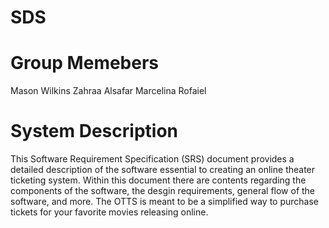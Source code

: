 # SDS

# Group Memebers

Mason Wilkins
Zahraa Alsafar
Marcelina Rofaiel

# System Description 
This Software Requirement Specification (SRS) document provides a detailed description of the software essential to creating an online theater ticketing system. 
Within this document there are contents regarding the components of the software, the desgin requirements, general flow of the software, and more. The OTTS is meant to be a simplified 
way to purchase tickets for your favorite movies releasing online.


